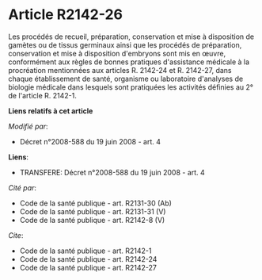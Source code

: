 # Article R2142-26

Les procédés de recueil, préparation, conservation et mise à disposition de gamètes ou de tissus germinaux ainsi que les
procédés de préparation, conservation et mise à disposition d'embryons sont mis en œuvre, conformément aux règles de bonnes
pratiques d'assistance médicale à la procréation mentionnées aux articles R. 2142-24 et R. 2142-27, dans chaque établissement
de santé, organisme ou laboratoire d'analyses de biologie médicale dans lesquels sont pratiquées les activités définies au 2°
de l'article R. 2142-1.

**Liens relatifs à cet article**

_Modifié par_:

  - Décret n°2008-588 du 19 juin 2008 - art. 4

**Liens**:

  - TRANSFERE: Décret n°2008-588 du 19 juin 2008 - art. 4

_Cité par_:

  - Code de la santé publique - art. R2131-30 (Ab)
  - Code de la santé publique - art. R2131-31 (V)
  - Code de la santé publique - art. R2142-8 (V)

_Cite_:

  - Code de la santé publique - art. R2142-1
  - Code de la santé publique - art. R2142-24
  - Code de la santé publique - art. R2142-27
